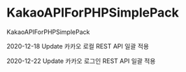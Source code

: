 # KakaoAPIForPHPSimplePack
KakaoAPIForPHPSimplePack

2020-12-18 Update 카카오 로컬 REST API 일괄 적용 

2020-12-22 Update 카카오 로그인 REST API 일괄 적용

